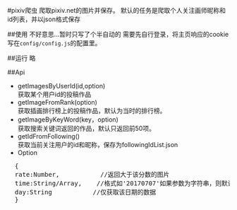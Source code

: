#pixiv爬虫
爬取pixiv.net的图片并保存。
默认的任务是爬取个人关注画师昵称和id列表，并以json格式保存


##使用
不好意思...暂时只写了个半自动的
需要先自行登录，将主页响应的cookie写在`config/config.js`的配置里。

##运行
略


##Api
 * getImagesByUserId(id,option)  
 获取某个用户id的投稿作品
 * getImageFromRank(option)  
 获取插画排行榜上的投稿作品，默认为当时的排行榜。
 * getImageByKeyWord(key，option)  
 获取搜索关键词返回的作品，默认只返回前50项。
 * getIdFromFollowing()  
  获取当前关注用户的id和昵称，保存为followingIdList.json
 * Option
<pre>
  {
  rate:Number,		     //返回大于该分数的图片
  time:String/Array, 	//格式如'20170707'如果参数为字符串，则默认为该从日期至今的作品，如果为数组，则为数组内两个日期之间的作品
  day:String		   //仅获取该日期的数据
  }
</pre>


